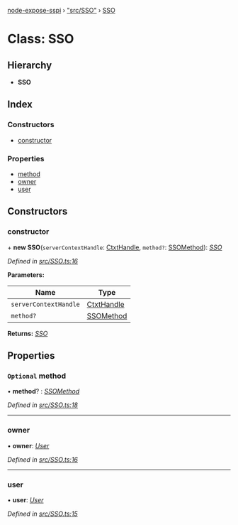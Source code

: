 [node-expose-sspi](../README.md) › ["src/SSO"](../modules/_src_sso_.md) › [SSO](_src_sso_.sso.md)

# Class: SSO

## Hierarchy

* **SSO**

## Index

### Constructors

* [constructor](_src_sso_.sso.md#constructor)

### Properties

* [method](_src_sso_.sso.md#optional-method)
* [owner](_src_sso_.sso.md#owner)
* [user](_src_sso_.sso.md#user)

## Constructors

###  constructor

\+ **new SSO**(`serverContextHandle`: [CtxtHandle](../interfaces/_lib_sspi_d_.ctxthandle.md), `method?`: [SSOMethod](../modules/_src_sso_.md#ssomethod)): *[SSO](_src_sso_.sso.md)*

*Defined in [src/SSO.ts:16](https://github.com/jlguenego/node-expose-sspi/blob/70cc17a/src/SSO.ts#L16)*

**Parameters:**

Name | Type |
------ | ------ |
`serverContextHandle` | [CtxtHandle](../interfaces/_lib_sspi_d_.ctxthandle.md) |
`method?` | [SSOMethod](../modules/_src_sso_.md#ssomethod) |

**Returns:** *[SSO](_src_sso_.sso.md)*

## Properties

### `Optional` method

• **method**? : *[SSOMethod](../modules/_src_sso_.md#ssomethod)*

*Defined in [src/SSO.ts:18](https://github.com/jlguenego/node-expose-sspi/blob/70cc17a/src/SSO.ts#L18)*

___

###  owner

• **owner**: *[User](../interfaces/_src_sso_.user.md)*

*Defined in [src/SSO.ts:16](https://github.com/jlguenego/node-expose-sspi/blob/70cc17a/src/SSO.ts#L16)*

___

###  user

• **user**: *[User](../interfaces/_src_sso_.user.md)*

*Defined in [src/SSO.ts:15](https://github.com/jlguenego/node-expose-sspi/blob/70cc17a/src/SSO.ts#L15)*
